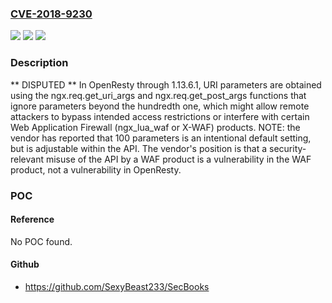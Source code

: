 ### [CVE-2018-9230](https://cve.mitre.org/cgi-bin/cvename.cgi?name=CVE-2018-9230)
![](https://img.shields.io/static/v1?label=Product&message=n%2Fa&color=blue)
![](https://img.shields.io/static/v1?label=Version&message=n%2Fa&color=blue)
![](https://img.shields.io/static/v1?label=Vulnerability&message=n%2Fa&color=brighgreen)

### Description

** DISPUTED ** In OpenResty through 1.13.6.1, URI parameters are obtained using the ngx.req.get_uri_args and ngx.req.get_post_args functions that ignore parameters beyond the hundredth one, which might allow remote attackers to bypass intended access restrictions or interfere with certain Web Application Firewall (ngx_lua_waf or X-WAF) products. NOTE: the vendor has reported that 100 parameters is an intentional default setting, but is adjustable within the API. The vendor's position is that a security-relevant misuse of the API by a WAF product is a vulnerability in the WAF product, not a vulnerability in OpenResty.

### POC

#### Reference
No POC found.

#### Github
- https://github.com/SexyBeast233/SecBooks

